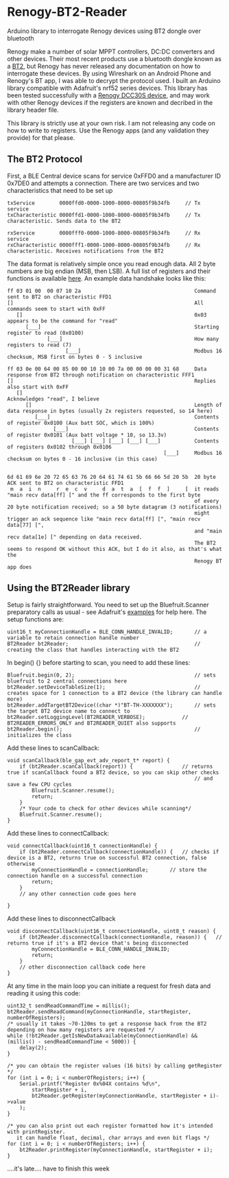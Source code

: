 # Renogy-BT2-Reader
Arduino library to interrogate Renogy devices using BT2 dongle over bluetooth

Renogy make a number of solar MPPT controllers, DC:DC converters and other devices.   Their most recent products use a bluetooth dongle known as a [BT2](https://www.renogy.com/bt-2-bluetooth-module/), but Renogy has never released any documentation on how to interrogate these devices.  By using Wireshark on an Android Phone and Renogy's BT app, I was able to decrypt the protocol used.  I built an Arduino library compatible with Adafruit's nrf52 series devices.  This library has been tested successfully with a [Renogy DCC30S device](https://www.renogy.com/dcc30s-12v-30a-dual-input-dc-dc-on-board-battery-charger-with-mppt/), and may work with other Renogy devices if the registers are known and decribed in the library header file.

This library is strictly use at your own risk.  I am not releasing any code on how to write to registers.  Use the Renogy apps (and any validation they provide) for that please.


## The BT2 Protocol

First, a BLE Central device scans for service 0xFFD0 and a manufacturer ID 0x7DE0 and attempts a connection.   There are two services and two characteristics that need to be set up
```
txService        0000ffd0-0000-1000-8000-00805f9b34fb     // Tx service
txCharacteristic 0000ffd1-0000-1000-8000-00805f9b34fb     // Tx characteristic. Sends data to the BT2

rxService        0000fff0-0000-1000-8000-00805f9b34fb     // Rx service
rxCharacteristic 0000fff1-0000-1000-8000-00805f9b34fb     // Rx characteristic. Receives notifications from the BT2
```
The data format is relatively simple once you read enough data.  All 2 byte numbers are big endian (MSB, then LSB).  A full list of registers and their functions is available [here](/resources).  An example data handshake looks like this:
```
ff 03 01 00  00 07 10 2a                                     Command sent to BT2 on characteristic FFD1
[]                                                           All commands seem to start with 0xFF
   []                                                        0x03 appears to be the command for "read"
      [___]                                                  Starting register to read (0x0100)
             [___]                                           How many registers to read (7)
                   [___]                                     Modbus 16 checksum, MSB first on bytes 0 - 5 inclusive

ff 03 0e 00 64 00 85 00 00 10 10 00 7a 00 00 00 00 31 68     Data response from BT2 through notification on characteristic FFF1
[]                                                           Replies also start with 0xFF
   []                                                        Acknowledges "read", I believe
      []                                                     Length of data response in bytes (usually 2x registers requested, so 14 here)
         [___]                                               Contents of register 0x0100 (Aux batt SOC, which is 100%)
               [___]                                         Contents of register 0x0101 (Aux batt voltage * 10, so 13.3v)
                     [___] [___] [___] [___] [___]           Contents of registers 0x0102 through 0x0106
                                                   [___]     Modbus 16 checksum on bytes 0 - 16 inclusive (in this case)


6d 61 69 6e 20 72 65 63 76 20 64 61 74 61 5b 66 66 5d 20 5b  20 byte ACK sent to BT2 on characteristic FFD1
 m  a  i  n     r  e  c  v     d  a  t  a  [  f  f  ]     [  it reads "main recv data[ff] [" and the ff corresponds to the first byte
                                                             of every 20 byte notification received; so a 50 byte datagram (3 notifications)
                                                             might trigger an ack sequence like "main recv data[ff] [", "main recv data[77] [",
                                                             and "main recv data[1e] [" depending on data received.  
                                                             The BT2 seems to respond OK without this ACK, but I do it also, as that's what the
                                                             Renogy BT app does
```

## Using the BT2Reader library
Setup is fairly straightforward.  You need to set up the Bluefruit.Scanner preparatory calls as usual - see Adafruit's [examples](https://github.com/adafruit/Adafruit_nRF52_Arduino/blob/master/libraries/Bluefruit52Lib/examples/Central/central_scan/central_scan.ino) for help here.  The setup functions are:
```
uint16_t myConnectionHandle = BLE_CONN_HANDLE_INVALID;       // a variable to retain connection handle number
BT2Reader bt2Reader;                                         // creating the class that handles interacting with the BT2
```
In begin() {} before starting to scan, you need to add these lines:
```
Bluefruit.begin(0, 2);                                       // sets bluefruit to 2 central connections here
bt2Reader.setDeviceTableSize(1);                             // creates space for 1 connection to a BT2 device (the library can handle more)
bt2Reader.addTargetBT2Device((char *)"BT-TH-XXXXXXX");       // sets the target BT2 device name to connect to
bt2Reader.setLoggingLevel(BT2READER_VERBOSE);		     // BT2READER_ERRORS_ONLY and BT2READER_QUIET also supports
bt2Reader.begin();                                           // initializes the class
```
Add these lines to scanCallback:
```
void scanCallback(ble_gap_evt_adv_report_t* report) {
	if (bt2Reader.scanCallback(report)) {                // returns true if scanCallback found a BT2 device, so you can skip other checks
                                                             // and save a few CPU cycles
		Bluefruit.Scanner.resume();
		return;
	}
	/* Your code to check for other devices while scanning*/
	Bluefruit.Scanner.resume();
}
```
Add these lines to connectCallback:
```
void connectCallback(uint16_t connectionHandle) {
	if (bt2Reader.connectCallback(connectionHandle)) {   // checks if device is a BT2, returns true on successful BT2 connection, false otherwise
		myConnectionHandle = connectionHandle;       // store the connection handle on a successful connection
		return;
	}
	// any other connection code goes here

}
```
Add these lines to disconnectCallback
```
void disconnectCallback(uint16_t connectionHandle, uint8_t reason) {
	if (bt2Reader.disconnectCallback(connectionHandle, reason)) {	// returns true if it's a BT2 device that's being disconnected
		myConnectionHandle = BLE_CONN_HANDLE_INVALID;
		return;
	}
	// other disconnection callback code here
}
```
At any time in the main loop you can initiate a request for fresh data and reading it using this code:
```
uint32_t sendReadCommandTime = millis();
bt2Reader.sendReadCommand(myConnectionHandle, startRegister, numberOfRegisters);
/* usually it takes ~70-120ms to get a response back from the BT2 depending on how many registers are requested */
while (!bt2Reader.getIsNewDataAvailable(myConnectionHandle) && (millis() - sendReadCommandTime < 5000)) {
	delay(2);
}

/* you can obtain the register values (16 bits) by calling getRegister */
for (int i = 0; i < numberOfRegisters; i++) {
	Serial.printf("Register 0x%04X contains %d\n", 
		startRegister + i,
		bt2Reader.getRegister(myConnectionHandle, startRegister + i)->value
	);
}

/* you can also print out each register formatted how it's intended with printRegister.
   it can handle float, decimal, char arrays and even bit flags */
for (int i = 0; i < numberOfRegisters; i++) {
	bt2Reader.printRegister(myConnectionHandle, startRegister + i);
}

```

....it's late.... have to finish this week

